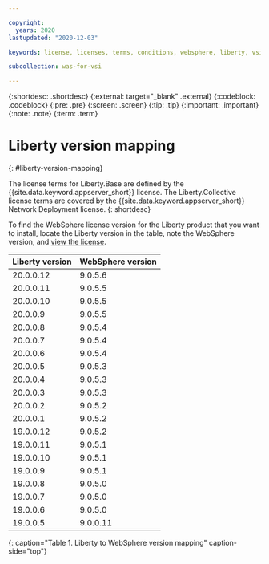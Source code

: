 ```yaml
---

copyright:
  years: 2020
lastupdated: "2020-12-03"

keywords: license, licenses, terms, conditions, websphere, liberty, vsi

subcollection: was-for-vsi

---
```


{:shortdesc: .shortdesc}
{:external: target="_blank" .external}
{:codeblock: .codeblock}
{:pre: .pre}
{:screen: .screen}
{:tip: .tip}
{:important: .important}
{:note: .note}
{:term: .term}

# Liberty version mapping
{: #liberty-version-mapping}

The license terms for Liberty.Base are defined by the {{site.data.keyword.appserver_short}} license. The Liberty.Collective license terms are covered by the {{site.data.keyword.appserver_short}} Network Deployment license.
{: shortdesc}

To find the WebSphere license version for the Liberty product that you want to install, locate the Liberty version in the table, note the WebSphere version, and [view the license](/docs/was-for-vsi?topic=was-for-vsi-licenses).

| Liberty version   | WebSphere version |
|-------------------|-------------------|
|20.0.0.12|9.0.5.6|
|20.0.0.11|9.0.5.5|
|20.0.0.10|9.0.5.5|
|20.0.0.9|9.0.5.5|
|20.0.0.8|9.0.5.4|
|20.0.0.7|9.0.5.4|
|20.0.0.6|9.0.5.4|
|20.0.0.5|9.0.5.3|
|20.0.0.4|9.0.5.3|
|20.0.0.3|9.0.5.3|
|20.0.0.2|9.0.5.2|
|20.0.0.1|9.0.5.2|
|19.0.0.12|9.0.5.2|
|19.0.0.11|9.0.5.1|
|19.0.0.10|9.0.5.1|
|19.0.0.9|9.0.5.1|
|19.0.0.8|9.0.5.0|
|19.0.0.7|9.0.5.0|
|19.0.0.6|9.0.5.0|
|19.0.0.5|9.0.0.11|
{: caption="Table 1. Liberty to WebSphere version mapping" caption-side="top"}
